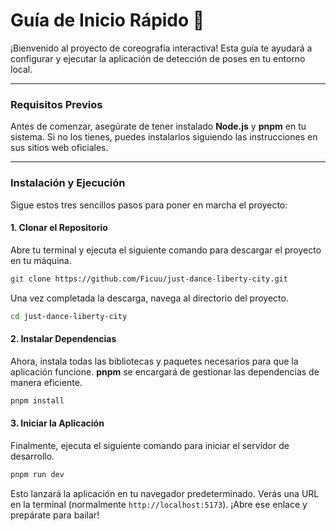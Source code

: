 # Guía de Inicio Rápido 🚀

¡Bienvenido al proyecto de coreografía interactiva\! Esta guía te ayudará a configurar y ejecutar la aplicación de detección de poses en tu entorno local.

-----

### Requisitos Previos

Antes de comenzar, asegúrate de tener instalado **Node.js** y **pnpm** en tu sistema. Si no los tienes, puedes instalarlos siguiendo las instrucciones en sus sitios web oficiales.

-----

### Instalación y Ejecución

Sigue estos tres sencillos pasos para poner en marcha el proyecto:

#### 1\. Clonar el Repositorio

Abre tu terminal y ejecuta el siguiente comando para descargar el proyecto en tu máquina.

```bash
git clone https://github.com/Ficuu/just-dance-liberty-city.git
```

Una vez completada la descarga, navega al directorio del proyecto.

```bash
cd just-dance-liberty-city
```

#### 2\. Instalar Dependencias

Ahora, instala todas las bibliotecas y paquetes necesarios para que la aplicación funcione. **pnpm** se encargará de gestionar las dependencias de manera eficiente.

```bash
pnpm install
```

#### 3\. Iniciar la Aplicación

Finalmente, ejecuta el siguiente comando para iniciar el servidor de desarrollo.

```bash
pnpm run dev
```

Esto lanzará la aplicación en tu navegador predeterminado. Verás una URL en la terminal (normalmente `http://localhost:5173`). ¡Abre ese enlace y prepárate para bailar\!

